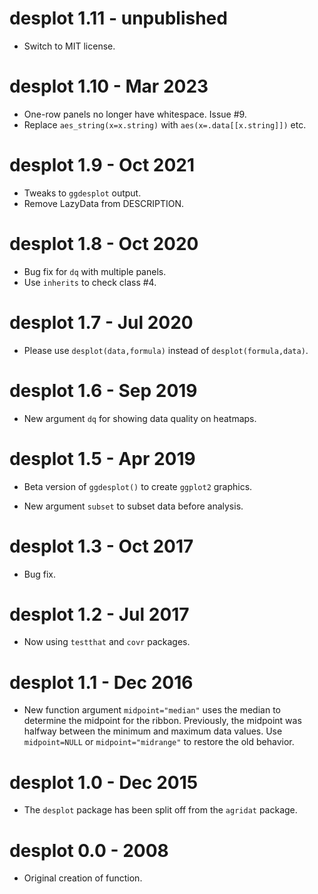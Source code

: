 # desplot 1.11 - unpublished

* Switch to MIT license.

# desplot 1.10 - Mar 2023

* One-row panels no longer have whitespace. Issue #9.
* Replace `aes_string(x=x.string)` with `aes(x=.data[[x.string]])` etc.

# desplot 1.9 - Oct 2021

* Tweaks to `ggdesplot` output.
* Remove LazyData from DESCRIPTION.


# desplot 1.8 - Oct 2020

* Bug fix for `dq` with multiple panels.
* Use `inherits` to check class #4.


# desplot 1.7 - Jul 2020

* Please use `desplot(data,formula)` instead of `desplot(formula,data)`.


# desplot 1.6 - Sep 2019

* New argument `dq` for showing data quality on heatmaps.


# desplot 1.5 - Apr 2019

* Beta version of `ggdesplot()` to create `ggplot2` graphics.

* New argument `subset` to subset data before analysis.


# desplot 1.3 - Oct 2017

* Bug fix.


# desplot 1.2 - Jul 2017

* Now using `testthat` and `covr` packages.


# desplot 1.1 - Dec 2016

* New function argument `midpoint="median"` uses the median to determine the midpoint for the ribbon. Previously, the midpoint was halfway between the minimum and maximum data values.  Use `midpoint=NULL` or `midpoint="midrange"` to restore the old behavior.


# desplot 1.0 - Dec 2015

* The `desplot` package has been split off from the `agridat` package.


# desplot 0.0 - 2008

* Original creation of function.
